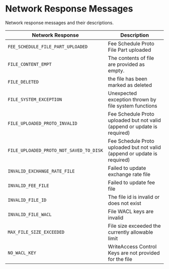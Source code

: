 # Network Response Messages

Network response messages and their descriptions.

| Network Response                        | Description                                                                                 |
| --------------------------------------- | ------------------------------------------------------------------------------------------- |
| `FEE_SCHEDULE_FILE_PART_UPLOADED`       | Fee Schedule Proto File Part uploaded                                                       |
| `FILE_CONTENT_EMPT`                     | The contents of file are provided as empty.                                 |
| `FILE_DELETED`                          | the file has been marked as deleted                                                         |
| `FILE_SYSTEM_EXCEPTION`                 | Unexpected exception thrown by file system functions                                        |
| `FILE_UPLOADED_PROTO_INVALID`           | Fee Schedule Proto uploaded but not valid (append or update is required) |
| `FILE_UPLOADED_PROTO_NOT_SAVED_TO_DISK` | Fee Schedule Proto uploaded but not valid (append or update is required) |
| `INVALID_EXCHANGE_RATE_FILE`            | Failed to update exchange rate file                                                         |
| `INVALID_FEE_FILE`                      | Failed to update fee file                                                                   |
| `INVALID_FILE_ID`                       | The file id is invalid or does not exist                                                    |
| `INVALID_FILE_WACL`                     | File WACL keys are invalid                                                                  |
| `MAX_FILE_SIZE_EXCEEDED`                | File size exceeded the currently allowable limit                                            |
| `NO_WACL_KEY`                           | WriteAccess Control Keys are not provided for the file                                      |
